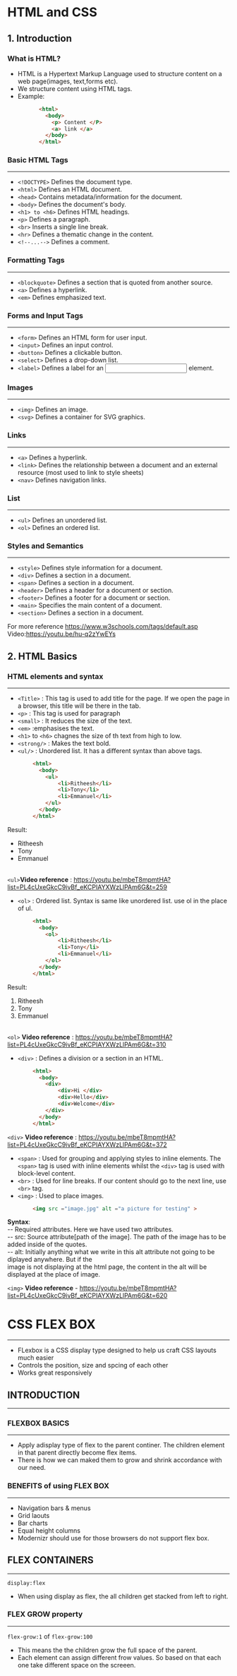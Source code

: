 # HTML and CSS
## 1. Introduction
### What is HTML?
- HTML is a Hypertext Markup Language used to structure content on a web page(images, text,forms etc).
- We structure content using HTML tags.
- Example:
```html
          <html>
            <body>
              <p> Content </P>
              <a> link </a>
            </body>
          </html>
 ```
  ### Basic HTML Tags
  ------------------
  - `<!DOCTYPE>`  	Defines the document type.
  - `<html>` 	Defines an HTML document.
  - `<head>` 	Contains metadata/information for the document.
  - `<body>` 	Defines the document's body.
  - `<h1> to <h6>` 	Defines HTML headings.
  - `<p>` 	Defines a paragraph.
  - `<br>` 	Inserts a single line break.
  - `<hr>` 	Defines a thematic change in the content.
  - `<!--...-->` 	Defines a comment.
  ### Formatting Tags
  --------------------
  - `<blockquote>` 	Defines a section that is quoted from another source.
  - `<a>`	Defines a hyperlink.
  - `<em>` 	Defines emphasized text. 
  ### Forms and Input Tags
  ------------------------
  - `<form>` 	Defines an HTML form for user input.
  - `<input>` 	Defines an input control.
  - `<button>` 	Defines a clickable button.
  - `<select>`	Defines a drop-down list.
  - `<label>` 	Defines a label for an <input> element.
  ### Images
  ------------------------
  - `<img>`	Defines an image.
  - `<svg>`	Defines a container for SVG graphics.
  ### Links
  ------------------------
  - `<a>`	Defines a hyperlink.
  - `<link>` 	Defines the relationship between a document and an external resource (most used to link to style sheets)
  - `<nav>` 	Defines navigation links.
  ### List
  ------------------------
  - `<ul>` 	Defines an unordered list.
  - `<ol>` 	Defines an ordered list.
  ### Styles and Semantics
  ------------------------
  - `<style>`	Defines style information for a document.
  - `<div>`	Defines a section in a document.
  - `<span>` 	Defines a section in a document.
  - `<header>` 	Defines a header for a document or section.
  - `<footer>` 	Defines a footer for a document or section.
  - `<main>` 	Specifies the main content of a document.
  - `<section>` 	Defines a section in a document.
  
  For more reference https://www.w3schools.com/tags/default.asp
  <br>Video:https://youtu.be/hu-q2zYwEYs
  
  ## 2. HTML Basics
  
  ### HTML elements and syntax
  ----------------------------
  - `<Title>` : This tag is used to add title for the page. If we open the page in a browser, this title will be there in the tab.
  - `<p>` : This tag is used for paragraph
  - `<small>` : It reduces the size of the text.
  - `<em>` :emphasises the text.
  - `<h1>` to `<h6>` chagnes the size of th text from high to low.
  - `<strong/>` : Makes the text bold.
  - `<ul/>` : Unordered list. It has a different syntax than above tags.
  ```html
          <html>
            <body>
              <ul>
                  <li>Ritheesh</li>
                  <li>Tony</li>
                  <li>Emmanuel</li>
              </ul>              
            </body>
          </html>
 
```  
 Result:  <ul>
                  <li>Ritheesh</li>
                  <li>Tony</li>
                  <li>Emmanuel</li>
              </ul>   
   `<ul>`**Video reference** : https://youtu.be/mbeT8mpmtHA?list=PL4cUxeGkcC9ivBf_eKCPIAYXWzLlPAm6G&t=259
   
  - `<ol>` : Ordered list. Syntax is same like unordered list. use ol in the place of ul.
  ```html
          <html>
            <body>
              <ol>
                  <li>Ritheesh</li>
                  <li>Tony</li>
                  <li>Emmanuel</li>
              </ol>              
            </body>
          </html>
 
```   
 Result:  <ol>
                  <li>Ritheesh</li>
                  <li>Tony</li>
                  <li>Emmanuel</li>
              </ol>              
  `<ol>` **Video reference** : https://youtu.be/mbeT8mpmtHA?list=PL4cUxeGkcC9ivBf_eKCPIAYXWzLlPAm6G&t=310
  
  - `<div>` : Defines a division or a section in an HTML.
  ```html
          <html>
            <body>
              <div>
                  <div>Hi </div>
                  <div>Hello</div>
                  <div>Welcome</div>
              </div>              
            </body>
          </html>
 
```   
  `<div>` **Video reference** : https://youtu.be/mbeT8mpmtHA?list=PL4cUxeGkcC9ivBf_eKCPIAYXWzLlPAm6G&t=372
  - `<span>` : Used for grouping and applying styles to inline elements. The `<span>` tag is used with inline elements whilst
               the `<div>` tag is used with block-level content.
  - `<br>`   : Used for line breaks. If our content should go to the next line, use `<br>` tag.
  - `<img>`  : Used to place images.
  ```html
          <img src ="image.jpg" alt ="a picture for testing" > 
 ```
 **Syntax**:<br>
     -- Required attributes. Here we have used two attributes.<br>
     -- src: Source attribute[path of the image]. The path of the image has to be added inside of the quotes.<br>
     -- alt: Initially anything what we write in this alt attribute not going to be diplayed anywhere. But if the<br> 
       image is not displaying at the html page, the content in the alt will be displayed at the place of image.<br>
       
   `<img>` **Video reference** - https://youtu.be/mbeT8mpmtHA?list=PL4cUxeGkcC9ivBf_eKCPIAYXWzLlPAm6G&t=620
  
                            
  
  
  
  
  
  
  
  
  
  # CSS FLEX BOX
  ----------------
  
  - FLexbox is a CSS display type designed to help us craft CSS layouts much easier
  - Controls the position, size and spcing of each other 
  - Works great responsively
  ## INTRODUCTION
  ----------------
  ### FLEXBOX BASICS
  -----------------
  
  - Apply adisplay type of  flex to the parent continer. The children element in that parent directly become flex items.
  - There is how we can maked them to grow and shrink accordance with our need.
 
 ###  BENEFITS of using FLEX BOX
 -------------------------------
 - Navigation bars & menus
 - Grid laouts
 - Bar charts
 - Equal height columns
 - Modernizr should use for those browsers do not support flex box.
 
 ## FLEX CONTAINERS
 ------------------
   `display:flex`
 - When using display as flex, the all children get stacked from left to right.
 
 ### FLEX GROW property
 ----------------------
 `flex-grow:1` of `flex-grow:100`
 - This means the the children grow the full space of the parent.
 - Each element can assign different frow values. So based on that each one take different space on the screeen.
